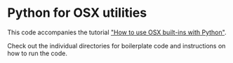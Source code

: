 # Python for OSX utilities

This code accompanies the tutorial ["How to use OSX built-ins with Python"](https://alvinwan.com/blog/how-to-use-osx-builtins-with-python/).

Check out the individual directories for boilerplate code and instructions on how to run the code.
